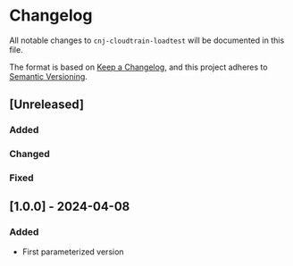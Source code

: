 # Changelog

All notable changes to `cnj-cloudtrain-loadtest` will be documented in this file.

The format is based on [Keep a Changelog](https://keepachangelog.com/en/1.0.0/),
and this project adheres to [Semantic Versioning](https://semver.org/spec/v2.0.0.html).

## [Unreleased]
### Added
### Changed
### Fixed

## [1.0.0] - 2024-04-08
### Added
- First parameterized version
